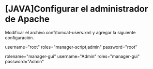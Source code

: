 # [JAVA]Configurar el administrador de Apache

Modificar el archivo conf/tomcat-users.xml y agregar la siguiente configuración.

username="root" 
roles="manager-script,admin" 
password="root"

rolename="manager-gui"
username="Admin" 
roles="manager-gui" 
password="Admin"


